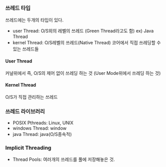 ### 쓰레드 타입
쓰레드에는 두개의 타입이 있다.
- user Thread: O/S외의 레벨의 쓰레드 (Green Thread라고도 함) ex) Java Thread
- kernel Thread: O/S레벨의 쓰레드(Native Thread) 코어에서 직접 쓰레딩할 수 있는 쓰레드들

#### User Thread
커널위에서 즉, O/S의 제어 없이 쓰레딩 하는 것 (User Mode위에서 쓰레딩 하는 것)

#### Kernel Thread
O/S가 직접 관리하는 쓰레드

### 쓰레드 라이브러리
- POSIX Pthreads: Linux, UNIX
- windows Thread: window
- java Thread: java(O/S종속적)

### Implicit Threading
- Thread Pools: 여러개의 쓰레드를 풀에 저장해놓은 것.